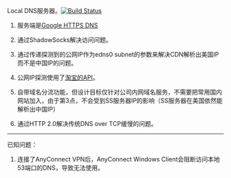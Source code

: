 Local DNS服务器。[![Build Status](https://travis-ci.org/ayanamist/gdns-go.png?branch=master)](https://travis-ci.org/ayanamist/gdns-go)

1. 服务端是[Google HTTPS DNS](https://developers.google.com/speed/public-dns/docs/dns-over-https)

2. 通过ShadowSocks解决访问问题。

3. 通过传递探测到的公网IP作为edns0 subnet的参数来解决CDN解析出美国IP而不是中国IP的问题。

4. 公网IP探测使用了[淘宝的API](http://ip.taobao.com/instructions.php)。

5. 自带域名分流功能，但设计目标仅针对公司内网域名服务，不需要把常用国内网站加入，由于第3点，不会受到SS服务器IP的影响（SS服务器在美国依然能解析出中国IP）

6. 通过HTTP 2.0解决传统DNS over TCP缓慢的问题。

----

已知问题：

1. 连接了AnyConnect VPN后，AnyConnect Windows Client会阻断访问本地53端口的DNS，导致无法使用。